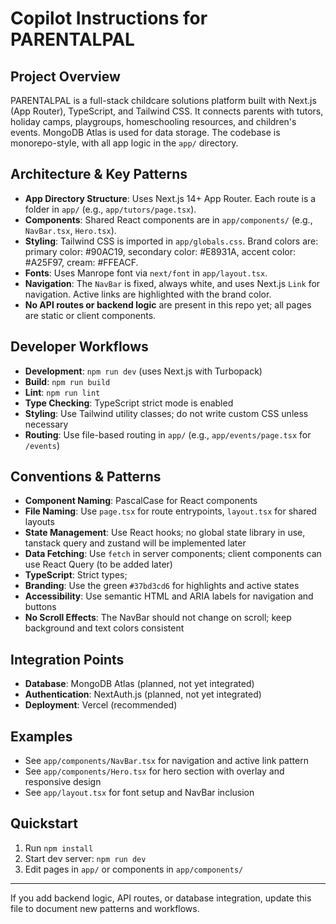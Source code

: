 # Copilot Instructions for PARENTALPAL

## Project Overview

PARENTALPAL is a full-stack childcare solutions platform built with Next.js (App Router), TypeScript, and Tailwind CSS. It connects parents with tutors, holiday camps, playgroups, homeschooling resources, and children's events. MongoDB Atlas is used for data storage. The codebase is monorepo-style, with all app logic in the `app/` directory.

## Architecture & Key Patterns

- **App Directory Structure**: Uses Next.js 14+ App Router. Each route is a folder in `app/` (e.g., `app/tutors/page.tsx`).
- **Components**: Shared React components are in `app/components/` (e.g., `NavBar.tsx`, `Hero.tsx`).
- **Styling**: Tailwind CSS is imported in `app/globals.css`. Brand colors are: primary color: #90AC19, secondary color: #E8931A, accent color: #A25F97, cream: #FFEACF.
- **Fonts**: Uses Manrope font via `next/font` in `app/layout.tsx`.
- **Navigation**: The `NavBar` is fixed, always white, and uses Next.js `Link` for navigation. Active links are highlighted with the brand color.
- **No API routes or backend logic** are present in this repo yet; all pages are static or client components.

## Developer Workflows

- **Development**: `npm run dev` (uses Next.js with Turbopack)
- **Build**: `npm run build`
- **Lint**: `npm run lint`
- **Type Checking**: TypeScript strict mode is enabled
- **Styling**: Use Tailwind utility classes; do not write custom CSS unless necessary
- **Routing**: Use file-based routing in `app/` (e.g., `app/events/page.tsx` for `/events`)

## Conventions & Patterns

- **Component Naming**: PascalCase for React components
- **File Naming**: Use `page.tsx` for route entrypoints, `layout.tsx` for shared layouts
- **State Management**: Use React hooks; no global state library in use, tanstack query and zustand will be implemented later
- **Data Fetching**: Use `fetch` in server components; client components can use React Query (to be added later)
- **TypeScript**: Strict types;
- **Branding**: Use the green `#37bd3cd6` for highlights and active states
- **Accessibility**: Use semantic HTML and ARIA labels for navigation and buttons
- **No Scroll Effects**: The NavBar should not change on scroll; keep background and text colors consistent

## Integration Points

- **Database**: MongoDB Atlas (planned, not yet integrated)
- **Authentication**: NextAuth.js (planned, not yet integrated)
- **Deployment**: Vercel (recommended)

## Examples

- See `app/components/NavBar.tsx` for navigation and active link pattern
- See `app/components/Hero.tsx` for hero section with overlay and responsive design
- See `app/layout.tsx` for font setup and NavBar inclusion

## Quickstart

1. Run `npm install`
2. Start dev server: `npm run dev`
3. Edit pages in `app/` or components in `app/components/`

---

If you add backend logic, API routes, or database integration, update this file to document new patterns and workflows.
